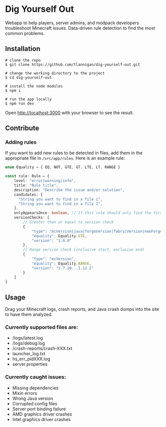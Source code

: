 # Dig Yourself Out
Webapp to help players, server admins, and modpack developers troubleshoot Minecraft issues. Data-driven rule detection to find the most common problems.

## Installation
```
# clone the repo
$ git clone https://github.com/tlannigan/dig-yourself-out.git

# change the working directory to the project
$ cd dig-yourself-out

# install the node modules
$ npm i

# run the app locally
$ npm run dev
```

Open [http://localhost:3000](http://localhost:3000) with your browser to see the result.

## Contribute

### Adding rules
If you want to add new rules to be detected in files, add them in the appropriate file in `/src/app/rules`. Here is an example rule:

```ts
enum Equality = { EQ, NOT, GTE, GT, LTE, LT, RANGE }

const rule: Rule = {
    level: "error|warning|info",
    title: "Rule title",
    description: "Describe the issue and/or solution",
    candidates: [
      "String you want to find in a file 1",
      "String you want to find in a file 2",
    ],
    onlyAppearsOnce: boolean, // If this rule should only find the first match
    versionChecks: [
        // Greater than or equal to version check
        {
            "type": "mcVersion|java|forgeVersion|fabricVersion|neoForgeVersion",
            "equality": Equality.GTE,
            "version": "1.0.0"
        },
        // Range version check (inclusive start, exclusive end)
        {
            "type": "mcVersion",
            "equality": Equality.RANGE,
            "version": "1.7.10...1.12.2"
        }
    ]
}
```

## Usage
Drag your Minecraft logs, crash reports, and Java crash dumps into the site to have them analyzed.

### Currently supported files are:
- /logs/latest.log
- /logs/debug.log
- /crash-reports/crash-XXX.txt
- launcher_log.txt
- hs_err_pidXXX.log
- server.properties

### Currently caught issues:
- Missing dependencies
- Mixin errors
- Wrong Java version
- Corrupted config files
- Server port binding failure
- AMD graphics driver crashes
- Intel graphics driver crashes
